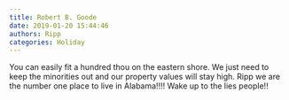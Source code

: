 ```yaml
---
title: Robert B. Goode
date: 2019-01-20 15:44:46
authors: Ripp
categories: Holiday
---
```


 You can easily fit a hundred thou on the eastern shore. We just need to keep the minorities out and our property values will stay high.
Ripp we are the number one place to live in Alabama!!!! Wake up to the lies people!!